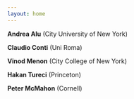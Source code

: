 ```yaml
---
layout: home
---
```

**Andrea Alu**
(City University of New York)


**Claudio Conti**
(Uni Roma)


**Vinod Menon**
(City College of New York)


**Hakan Tureci**
(Princeton)


**Peter McMahon**
(Cornell)
